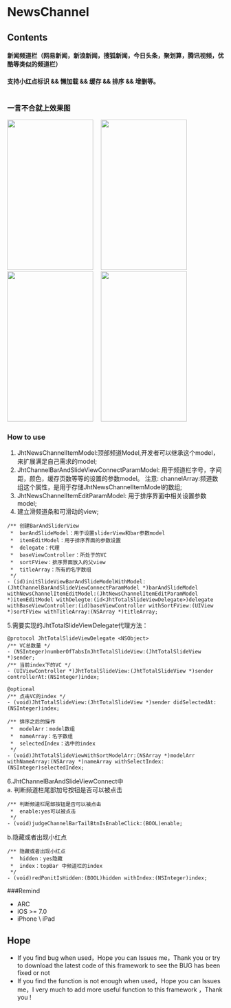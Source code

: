 # NewsChannel

## Contents
#### 新闻频道栏（网易新闻，新浪新闻，搜狐新闻，今日头条，聚划算，腾讯视频，优酷等类似的频道栏）<br>
#### 支持小红点标识 &amp;&amp; 懒加载 &amp;&amp; 缓存 &amp;&amp; 排序 &amp;&amp; 增删等。<br><br>

### 一言不合就上效果图
<img src="https://raw.githubusercontent.com/jinht/NewsChannel/master/ReadMEImages/Gif/slide.gif"  width=200 height=350 />
&emsp;<img src="https://raw.githubusercontent.com/jinht/NewsChannel/master/ReadMEImages/Gif/shake.gif" width=200 height=350 />
&emsp;<img src="https://raw.githubusercontent.com/jinht/NewsChannel/master/ReadMEImages/Gif/deleteAndAdd.gif"  width=200 height=350 />
&emsp;<img src="https://raw.githubusercontent.com/jinht/NewsChannel/master/ReadMEImages/Gif/redPoint.gif"  width=200 height=350 />

### How to use
1. JhtNewsChannelItemModel:顶部频道Model,开发者可以继承这个model，来扩展满足自己需求的model;
2. JhtChannelBarAndSlideViewConnectParamModel: 用于频道栏字号，字间距，颜色，缓存页数等等的设置的参数model。 注意:  channelArray:频道数组这个属性，是用于存储JhtNewsChannelItemModel的数组;
3. JhtNewsChannelItemEditParamModel: 用于排序界面中相关设置参数model;
4. 建立滑频道条和可滑动的view;
```oc
/** 创建BarAndSliderView
 *  barAndSlideModel：用于设置sliderView和bar参数model
 *  itemEditModel：用于排序界面的参数设置
 *  delegate：代理
 *  baseViewController：所处于的VC
 *  sortFView：排序界面放入的父view
 *  titleArray：所有的名字数组
 */
- (id)initSlideViewBarAndSlideModelWithModel:(JhtChannelBarAndSlideViewConnectParamModel *)barAndSlideModel withNewsChannelItemEditModel:(JhtNewsChannelItemEditParamModel *)itemEditModel withDelegte:(id<JhtTotalSlideViewDelegate>)delegate withBaseViewController:(id)baseViewController withSortFView:(UIView *)sortFView withTitleArray:(NSArray *)titleArray;
```
5.需要实现的JhtTotalSlideViewDelegate代理方法：
```oc
@protocol JhtTotalSlideViewDelegate <NSObject>
/** VC总数量 */
- (NSInteger)numberOfTabsInJhtTotalSlideView:(JhtTotalSlideView *)sender;
/** 当前index下的VC */
- (UIViewController *)JhtTotalSlideView:(JhtTotalSlideView *)sender controllerAt:(NSInteger)index;

@optional
/** 点击VC的index */
- (void)JhtTotalSlideView:(JhtTotalSlideView *)sender didSelectedAt:(NSInteger)index;

/** 排序之后的操作
 *  modelArr：model数组
 *  nameArray：名字数组
 *  selectedIndex：选中的index
 */
- (void)JhtTotalSlideViewWithSortModelArr:(NSArray *)modelArr withNameArray:(NSArray *)nameArray withSelectIndex:(NSInteger)selectedIndex;
```
6.JhtChannelBarAndSlideViewConnect中<br>
a. 判断频道栏尾部加号按钮是否可以被点击
```oc
/** 判断频道栏尾部按钮是否可以被点击
 *  enable:yes可以被点击 
 */
- (void)judgeChannelBarTailBtnIsEnableClick:(BOOL)enable;
```
b.隐藏或者出现小红点
```oc
/** 隐藏或者出现小红点
 *  hidden：yes隐藏
 *  index：topBar 中频道栏的index
 */
- (void)redPonitIsHidden:(BOOL)hidden withIndex:(NSInteger)index;
```

###Remind
* ARC
* iOS >= 7.0
* iPhone \ iPad 
       
## Hope
* If you find bug when used，Hope you can Issues me，Thank you or try to download the latest code of this framework to see the BUG has been fixed or not
* If you find the function is not enough when used，Hope you can Issues me，I very much to add more useful function to this framework ，Thank you !
